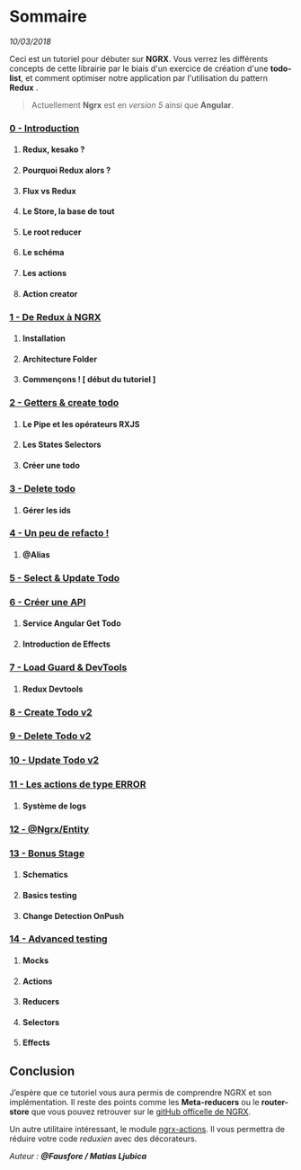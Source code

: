 # Sommaire
*10/03/2018*

Ceci est un tutoriel pour débuter sur **NGRX**.
Vous verrez les différents concepts de cette librairie par le biais d'un exercice de création d'une **todo-list**, et comment optimiser notre application par l'utilisation du pattern **Redux** .

>Actuellement **Ngrx** est en *version 5* ainsi que **Angular**.

### [0 - Introduction](https://github.com/fausfore/ngrx-guide/blob/master/documentations/introduction.md)
1.  #### Redux, kesako ?
2.  #### Pourquoi Redux alors ?
3.  #### Flux vs Redux
4.  #### Le Store, la base de tout
5.  ####  Le root reducer
6.  #### Le schéma
7.  #### Les actions
8.  ####  Action creator

### [1 - De Redux à NGRX](https://github.com/fausfore/ngrx-guide/blob/master/documentations/step-1.md)
1.  #### Installation
2.  #### Architecture Folder
3.  #### Commençons ! [ début du tutoriel ]

### [2 - Getters & create todo](https://github.com/fausfore/ngrx-guide/blob/master/documentations/step-2.md)
1.  #### Le Pipe et les opérateurs RXJS
2.  #### Les States Selectors
3.  #### Créer une todo

### [3 - Delete todo](https://github.com/fausfore/ngrx-guide/blob/master/documentations/step-3.md)
1.  #### Gérer les ids

### [4 - Un peu de refacto !](https://github.com/fausfore/ngrx-guide/blob/master/documentations/step-4.md)
1.  #### @Alias

### [5 - Select & Update Todo](https://github.com/fausfore/ngrx-guide/blob/master/documentations/step-5.md)

### [6 - Créer une API](https://github.com/fausfore/ngrx-guide/blob/master/documentations/step-6.md)
1.  #### Service Angular Get Todo
2.  #### Introduction de Effects

### [7 - Load Guard & DevTools](https://github.com/fausfore/ngrx-guide/blob/master/documentations/step-7.md)
1.  #### Redux Devtools

### [8 - Create Todo v2](https://github.com/fausfore/ngrx-guide/blob/master/documentations/step-8.md)

### [9 - Delete Todo v2](https://github.com/fausfore/ngrx-guide/blob/master/documentations/step-9.md)

### [10 - Update Todo v2](https://github.com/fausfore/ngrx-guide/blob/master/documentations/step-10.md)

### [11 - Les actions de type ERROR](https://github.com/fausfore/ngrx-guide/blob/master/documentations/step-11.md)
1.  #### Système de logs

### [12 - @Ngrx/Entity](https://github.com/fausfore/ngrx-guide/blob/master/documentations/step-12.md)

### [13 - Bonus Stage](https://github.com/fausfore/ngrx-guide/blob/master/documentations/step-13.md)
1.  #### Schematics
2.  #### Basics testing 
3.  #### Change Detection OnPush

### [14 - Advanced testing ](https://github.com/fausfore/ngrx-guide/blob/master/documentations/step-14.md)
1.  #### Mocks
2.  #### Actions
3.  #### Reducers
4.  #### Selectors
5.  #### Effects

## Conclusion 

J’espère que ce tutoriel vous aura permis de comprendre NGRX et son implémentation.
Il reste des points comme les **Meta-reducers** ou le **router-store** que vous pouvez retrouver sur le [gitHub officelle de NGRX](https://github.com/ngrx/platform).

Un autre utilitaire intéressant, le module [ngrx-actions](https://github.com/amcdnl/ngrx-actions).
Il vous permettra de réduire votre code *reduxien* avec des décorateurs.


*Auteur : **@Fausfore / Matias Ljubica***

<!--stackedit_data:
eyJoaXN0b3J5IjpbLTE0MTEzNTA1MzcsMTgyMDczMTExMCwxNT
Y3MzMxNjQyXX0=
-->